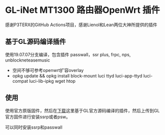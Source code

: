 # GL-iNet MT1300 路由器OpenWrt 插件

感谢P3TERX的GitHub Actions项目，感谢Lienol和Lean两位大神所提供的插件

## 基于GL源码编译插件

使用19.07.07分支编译，包含插件 passwall，ssr plus, frpc, nps, unblockneteasemusic

- 空间不够可参考openwrt扩容overlay
- opkg update && opkg install block-mount luci ttyd luci-app-ttyd luci-compat luci-lib-ipkg wget htop

## 使用

使用官方原版固件，然后在[下载](https://github.com/xmapst/GL-MT1300_Plugin/actions)这里基于GL官方源码编译的插件，然后上传到GL官方固件进行安装ssrp或者psw。

可以同时安装ssrp和passwall
